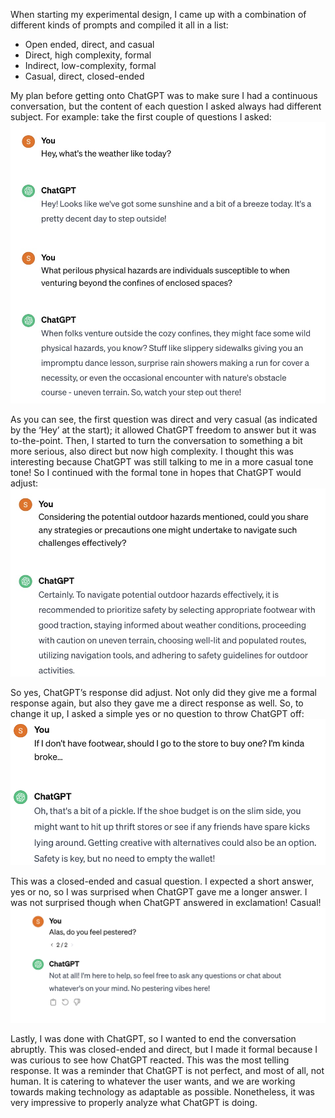 When starting my experimental design, I came up with a combination of different kinds of prompts and compiled it all in a list:  <br>
*   Open ended, direct, and casual  
*   Direct, high complexity, formal  
*   Indirect, low-complexity, formal  
*   Casual, direct, closed-ended <br>

My plan before getting onto ChatGPT was to make sure I had a continuous conversation, but the content of each question I asked always had different subject. For example: take the first couple of questions I asked: <br>
![alt text](1.jpg "Weather")

As you can see, the first question was direct and very casual (as indicated by the ‘Hey’ at the start); it allowed ChatGPT freedom to answer but it was to-the-point. Then, I started to turn the conversation to something a bit more serious, also direct but now high complexity. I thought this was interesting because ChatGPT was still talking to me in a more casual tone tone! So I continued with the formal tone in hopes that ChatGPT would adjust:    <br>
![alt text](2.jpg "Precaution")

So yes, ChatGPT’s response did adjust. Not only did they give me a formal response again, but also they gave me a direct response as well. So, to change it up, I asked a simple yes or no question to throw ChatGPT off:  <br>
![alt text](3.png "Broke")

This was a closed-ended and casual question. I expected a short answer, yes or no, so I was surprised when ChatGPT gave me a longer answer. I was not surprised though when ChatGPT answered in exclamation! Casual!<br>
![alt text](4.png "Last")

Lastly, I was done with ChatGPT, so I wanted to end the conversation abruptly. This was closed-ended and direct, but I made it formal because I was curious to see how ChatGPT reacted. This was the most telling response. It was a reminder that ChatGPT is not perfect, and most of all, not human. It is catering to whatever the user wants, and we are working towards making technology as adaptable as possible. Nonetheless, it was very impressive to properly analyze what ChatGPT is doing. 
